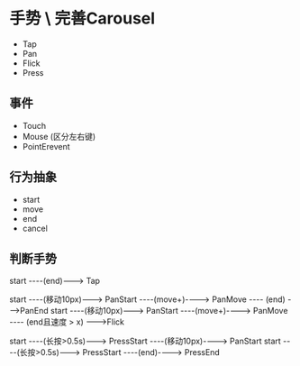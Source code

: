 # 手势 \ 完善Carousel

* Tap
* Pan
* Flick
* Press

## 事件

* Touch
* Mouse (区分左右键)
* PointErevent

## 行为抽象

* start
* move
* end
* cancel

## 判断手势

start ----(end)---> Tap

start ----(移动10px)---> PanStart ----(move+)----> PanMove ---- (end) --->PanEnd
start ----(移动10px)---> PanStart ----(move+)----> PanMove ---- (end且速度 > x) --->Flick

start ----(长按>0.5s)---> PressStart ----(移动10px)----> PanStart
start ----(长按>0.5s)---> PressStart ----(end)----> PressEnd
